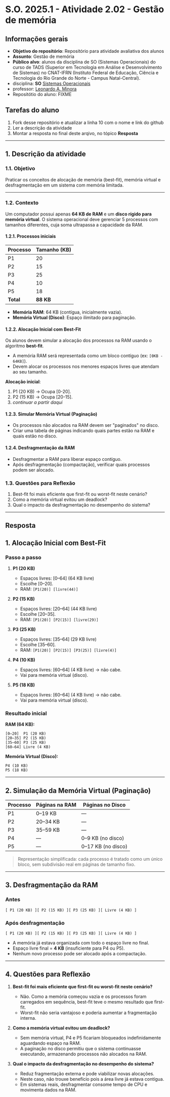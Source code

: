 # S.O. 2025.1 - Atividade 2.02 - Gestão de memória

## Informações gerais

- **Objetivo do repositório**: Repositório para atividade avaliativa dos alunos
- **Assunto**: Gestão de memória
- **Público alvo**: alunos da disciplina de SO (Sistemas Operacionais) do curso de TADS (Superior em Tecnologia em Análise e Desenvolvimento de Sistemas) no CNAT-IFRN (Instituto Federal de Educação, Ciência e Tecnologia do Rio Grande do Norte - Campus Natal-Central).
- disciplina: **SO** [Sistemas Operacionais](https://github.com/sistemas-operacionais/)
- professor: [Leonardo A. Minora](https://github.com/leonardo-minora)
- Repositótio do aluno: FIXME

## Tarefas do aluno
1. Fork desse repositório e atualizar a linha 10 com o nome e link do github
2. Ler a descrição da atividade
3. Montar a resposta no final deste arqivo, no tópico **Resposta**

---

## 1. Descrição da atividade
### 1.1. Objetivo
Praticar os conceitos de alocação de memória (best-fit), memória virtual e desfragmentação em um sistema com memória limitada.

---

### 1.2. Contexto
Um computador possui apenas **64 KB de RAM** e um **disco rígido para memória virtual**. O sistema operacional deve gerenciar 5 processos com tamanhos diferentes, cuja soma ultrapassa a capacidade da RAM.

#### 1.2.1. Processos iniciais

| Processo | Tamanho (KB) |
|----------|-------------|
| P1       | 20          |
| P2       | 15          |
| P3       | 25          |
| P4       | 10          |
| P5       | 18          |
| **Total**| **88 KB**   |

- **Memória RAM**: 64 KB (contígua, inicialmente vazia).  
- **Memória Virtual (Disco)**: Espaço ilimitado para paginação.

#### 1.2.2. Alocação Inicial com Best-Fit
Os alunos devem simular a alocação dos processos na RAM usando o algoritmo **best-fit**.  
- A memória RAM será representada como um bloco contíguo (ex: `[0KB - 64KB]`).  
- Devem alocar os processos nos menores espaços livres que atendam ao seu tamanho.  

**Alocação inicial**:  
1. P1 (20 KB) → Ocupa [0-20].  
2. P2 (15 KB) → Ocupa [20-15].  
3. _continuar a partir daqui_

#### 1.2.3. Simular Memória Virtual (Paginação)
- Os processos não alocados na RAM devem ser "paginados" no disco.  
- Criar uma tabela de páginas indicando quais partes estão na RAM e quais estão no disco.  

#### 1.2.4. Desfragmentação da RAM
- Desfragmentar a RAM para liberar espaço contíguo.
- Após desfragmentação (compactação), verificar quais processos podem ser alocado.  

### 1.3. Questões para Reflexão
1. Best-fit foi mais eficiente que first-fit ou worst-fit neste cenário?  
2. Como a memória virtual evitou um deadlock?  
3. Qual o impacto da desfragmentação no desempenho do sistema?  

---

## Resposta

## **1. Alocação Inicial com Best-Fit**

### Passo a passo

1. **P1 (20 KB)**  
   - Espaços livres: [0–64] (64 KB livre)  
   - Escolhe [0–20].  
   - RAM: `[P1(20)] [livre(44)]`

2. **P2 (15 KB)**  
   - Espaços livres: [20–64] (44 KB livre)  
   - Escolhe [20–35].  
   - RAM: `[P1(20)] [P2(15)] [livre(29)]`

3. **P3 (25 KB)**  
   - Espaços livres: [35–64] (29 KB livre)  
   - Escolhe [35–60].  
   - RAM: `[P1(20)] [P2(15)] [P3(25)] [livre(4)]`

4. **P4 (10 KB)**  
   - Espaços livres: [60–64] (4 KB livre) → não cabe.  
   - Vai para memória virtual (disco).

5. **P5 (18 KB)**  
   - Espaços livres: [60–64] (4 KB livre) → não cabe.  
   - Vai para memória virtual (disco).

### Resultado inicial

**RAM (64 KB):**
```
[0–20]  P1 (20 KB)
[20–35] P2 (15 KB)
[35–60] P3 (25 KB)
[60–64] Livre (4 KB)
```

**Memória Virtual (Disco):**
```
P4 (10 KB)
P5 (18 KB)
```

---

## **2. Simulação da Memória Virtual (Paginação)**

| Processo | Páginas na RAM   | Páginas no Disco         |
|----------|------------------|--------------------------|
| P1       | 0–19 KB          | —                        |
| P2       | 20–34 KB         | —                        |
| P3       | 35–59 KB         | —                        |
| P4       | —                | 0–9 KB (no disco)        |
| P5       | —                | 0–17 KB (no disco)       |

> Representação simplificada: cada processo é tratado como um único bloco, sem subdivisão real em páginas de tamanho fixo.

---

## **3. Desfragmentação da RAM**

### Antes
```
[ P1 (20 KB) ][ P2 (15 KB) ][ P3 (25 KB) ][ Livre (4 KB) ]
```

### Após desfragmentação
```
[ P1 (20 KB) ][ P2 (15 KB) ][ P3 (25 KB) ][ Livre (4 KB) ]
```

- A memória já estava organizada com todo o espaço livre no final.  
- Espaço livre final = **4 KB** (insuficiente para P4 ou P5).  
- Nenhum novo processo pode ser alocado após a compactação.

---

## **4. Questões para Reflexão**

1. **Best-fit foi mais eficiente que first-fit ou worst-fit neste cenário?**  
   - Não. Como a memória começou vazia e os processos foram carregados em sequência, best-fit teve o mesmo resultado que first-fit.  
   - Worst-fit não seria vantajoso e poderia aumentar a fragmentação interna.

2. **Como a memória virtual evitou um deadlock?**  
   - Sem memória virtual, P4 e P5 ficariam bloqueados indefinidamente aguardando espaço na RAM.  
   - A paginação no disco permitiu que o sistema continuasse executando, armazenando processos não alocados na RAM.

3. **Qual o impacto da desfragmentação no desempenho do sistema?**  
   - Reduz fragmentação externa e pode viabilizar novas alocações.  
   - Neste caso, não trouxe benefício pois a área livre já estava contígua.  
   - Em sistemas reais, desfragmentar consome tempo de CPU e movimenta dados na RAM.
